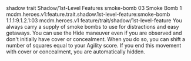<ability>
  <metadata>
    <class>shadow</class>
    <feature_type>trait</feature_type>
    <file_dpath>Shadow/1st-Level Features</file_dpath>
    <item_id>smoke-bomb</item_id>
    <item_index>03</item_index>
    <item_name>Smoke Bomb</item_name>
    <level>1</level>
    <scc>mcdm.heroes.v1:feature.trait.shadow.1st-level-feature:smoke-bomb</scc>
    <scdc>1.1.1:9.1.2.1:03</scdc>
    <source>mcdm.heroes.v1</source>
    <type>feature/trait/shadow/1st-level-feature</type>
  </metadata>
  <effects>
    <effect type="mundane">You always carry a supply of smoke bombs to use for distractions and easy getaways. You can use the Hide maneuver even if you are observed and don&apos;t initially have cover or concealment. When you do so, you can shift a number of squares equal to your Agility score. If you end this movement with cover or concealment, you are automatically hidden.</effect>
  </effects>
</ability>
